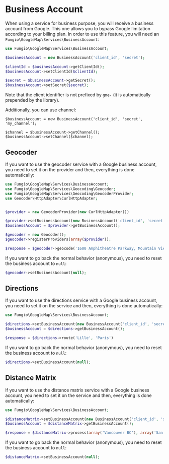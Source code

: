 # Business Account

When using a service for business purpose, you will receive a business account from Google. This one allows you to
bypass Google limitation according to your billing plan. In order to use this feature, you will need an
`Fungio\GoogleMap\Services\BusinessAccount`:

``` php
use Fungio\GoogleMap\Services\BusinessAccount;

$businessAccount = new BusinessAccount('client_id', 'secret');

$clientId = $businessAccount->getClientId();
$businessAccount->setClientId($clientId);

$secret = $businessAccount->getSecret();
$businessAccount->setSecret($secret);
```

Note that the client identifier is not prefixed by `gme-` (it is automatically prepended by the library).

Additionally, you can use channel:

```
$businessAccount = new BusinessAccount('client_id', 'secret', 'my_channel');

$channel = $businessAccount->getChannel();
$businessAccount->setChannel($channel);
```

## Geocoder

If you want to use the geocoder service with a Google business account, you need to set it on the provider and then,
everything is done automatically:

``` php
use Fungio\GoogleMap\Services\BusinessAccount;
use Fungio\GoogleMap\Services\Geocoding\Geocoder;
use Fungio\GoogleMap\Services\Geocoding\GeocoderProvider;
use Geocoder\HttpAdapter\CurlHttpAdapter;


$provider = new GeocoderProvider(new CurlHttpAdapter())

$provider->setBusinessAccount(new BusinessAccount('client_id', 'secret'));
$businessAccount = $provider->getBusinessAccount();

$geocoder = new Geocoder();
$geocoder->registerProviders(array($provider));

$response = $geocoder->geocode('1600 Amphitheatre Parkway, Mountain View, CA');
```

If you want to go back the normal behavior (anonymous), you need to reset the business account to `null`:

``` php
$geocoder->setBusinessAccount(null);
```

## Directions

If you want to use the directions service with a Google business account, you need to set it on the service and then,
everything is done automatically:

``` php
use Fungio\GoogleMap\Services\BusinessAccount;

$directions->setBusinessAccount(new BusinessAccount('client_id', 'secret'));
$businessAccount = $directions->getBusinessAccount();

$response = $directions->route('Lille', 'Paris')
```

If you want to go back the normal behavior (anonymous), you need to reset the business account to `null`:

``` php
$directions->setBusinessAccount(null);
```

## Distance Matrix

If you want to use the distance matrix service with a Google business account, you need to set it on the service and
then, everything is done automatically:

``` php
use Fungio\GoogleMap\Services\BusinessAccount;

$distanceMatrix->setBusinessAccount(new BusinessAccount('client_id', 'secret'));
$businessAccount = $distanceMatrix->getBusinessAccount();

$response = $distanceMatrix->process(array('Vancouver BC'), array('San Francisco'));
```

If you want to go back the normal behavior (anonymous), you need to reset the business account to `null`:

``` php
$distanceMatrix->setBusinessAccount(null);
```
